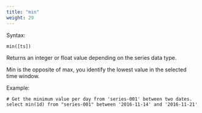 ```yaml
---
title: "min"
weight: 29
---
```


Syntax:

    min([ts])

Returns an integer or float value depending on the series data type.

Min is the opposite of max, you identify the lowest value in the selected time window.

Example:

    # Get the minimum value per day from 'series-001' between two dates.
    select min(1d) from "series-001" between '2016-11-14' and '2016-11-21'
